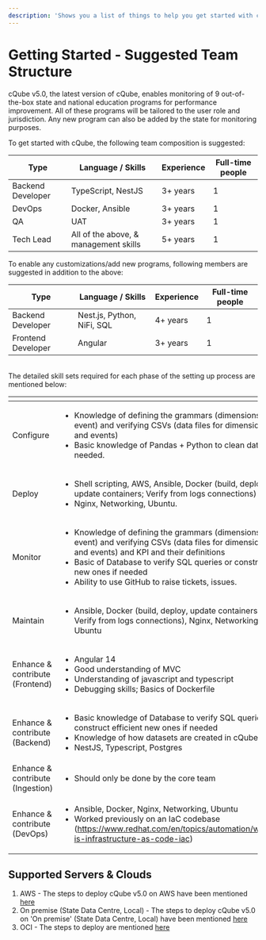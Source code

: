 ```yaml
---
description: 'Shows you a list of things to help you get started with cQube V 5.0:'
---
```


# Getting Started - Suggested Team Structure

cQube v5.0, the latest version of cQube, enables monitoring of 9 out-of-the-box state and national education programs for performance improvement. All of these programs will be tailored to the user role and jurisdiction. Any new program can also be added by the state for monitoring purposes.

To get started with cQube, the following team composition is suggested:

| Type              | Language / Skills                     | Experience | Full-time people |
| ----------------- | ------------------------------------- | ---------- | ---------------- |
| Backend Developer | TypeScript, NestJS                    | 3+ years   | 1                |
| DevOps            | Docker, Ansible                       | 3+ years   | 1                |
| QA                | UAT                                   | 3+ years   | 1                |
| Tech Lead         | All of the above, & management skills | 5+ years   | 1                |

To enable any customizations/add new programs, following members are suggested in addition to the above:

| Type               | Language / Skills          | Experience | Full-time people |
| ------------------ | -------------------------- | ---------- | ---------------- |
| Backend Developer  | Nest.js, Python, NiFi, SQL | 4+ years   | 1                |
| Frontend Developer | Angular                    | 3+ years   | 1                |

\
The detailed skill sets required for each phase of the setting up process are mentioned below:

<table data-header-hidden><thead><tr><th width="191"></th><th></th></tr></thead><tbody><tr><td>Configure</td><td><ul><li>Knowledge of defining the grammars (dimensions, event) and verifying CSVs (data files for dimensions and events)</li><li>Basic knowledge of Pandas + Python to clean data if needed.</li></ul></td></tr><tr><td>Deploy</td><td><ul><li>Shell scripting, AWS, Ansible, Docker (build, deploy, update containers; Verify from logs connections)</li><li>Nginx, Networking, Ubuntu.</li></ul></td></tr><tr><td>Monitor</td><td><ul><li>Knowledge of defining the grammars (dimensions, event) and verifying CSVs (data files for dimensions and events) and KPI and their definitions</li><li>Basic of Database to verify SQL queries or construct new ones if needed</li><li>Ability to use GitHub to raise tickets, issues.</li></ul></td></tr><tr><td>Maintain</td><td><ul><li>Ansible, Docker (build, deploy, update containers; Verify from logs connections), Nginx, Networking, Ubuntu</li></ul></td></tr><tr><td>Enhance &#x26; contribute (Frontend)</td><td><ul><li>Angular 14</li><li>Good understanding of MVC</li><li>Understanding of javascript and typescript</li><li>Debugging skills; Basics of Dockerfile</li></ul></td></tr><tr><td>Enhance &#x26; contribute (Backend)</td><td><ul><li>Basic knowledge of Database to verify SQL queries or construct efficient new ones if needed</li><li>Knowledge of how datasets are created in cQube</li><li>NestJS, Typescript, Postgres</li></ul></td></tr><tr><td>Enhance &#x26; contribute (Ingestion)</td><td><ul><li>Should only be done by the core team</li></ul></td></tr><tr><td>Enhance &#x26; contribute (DevOps)</td><td><ul><li>Ansible, Docker, Nginx, Networking, Ubuntu</li><li>Worked previously on an IaC codebase (<a href="https://www.redhat.com/en/topics/automation/what-is-infrastructure-as-code-iac">https://www.redhat.com/en/topics/automation/what-is-infrastructure-as-code-iac</a>)</li></ul></td></tr></tbody></table>

## Supported Servers & Clouds

1. AWS - The steps to deploy cQube v5.0 on AWS have been mentioned [here](step-wise-installation-process.md)
2. On premise (State Data Centre, Local) - The steps to deploy cQube v5.0 on 'On premise' (State Data Centre, Local) have been mentioned [here](step-wise-installation-process.md)
3. OCI - The steps to deploy are mentioned [here](step-wise-installation-process.md)
